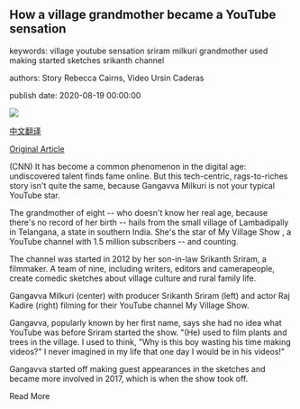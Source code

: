 ## How a village grandmother became a YouTube sensation

keywords: village youtube sensation sriram milkuri grandmother used making started sketches srikanth channel

authors: Story Rebecca Cairns, Video Ursin Caderas

publish date: 2020-08-19 00:00:00

![](https://cdn.cnn.com/cnnnext/dam/assets/200820095244-gangavva-you-tube-for-card-image-super-tease.jpg)

[中文翻译](How%20a%20village%20grandmother%20became%20a%20YouTube%20sensation_zh.md)

[Original Article](https://edition.cnn.com/2020/08/19/asia/india-youtube-star-gangavva-spc-intl/index.html)

(CNN) It has become a common phenomenon in the digital age: undiscovered talent finds fame online. But this tech-centric, rags-to-riches story isn't quite the same, because Gangavva Milkuri is not your typical YouTube star.

The grandmother of eight -- who doesn't know her real age, because there's no record of her birth -- hails from the small village of Lambadipally in Telangana, a state in southern India. She's the star of My Village Show , a YouTube channel with 1.5 million subscribers -- and counting.

The channel was started in 2012 by her son-in-law Srikanth Sriram, a filmmaker. A team of nine, including writers, editors and camerapeople, create comedic sketches about village culture and rural family life.

Gangavva Milkuri (center) with producer Srikanth Sriram (left) and actor Raj Kadire (right) filming for their YouTube channel My Village Show.

Gangavva, popularly known by her first name, says she had no idea what YouTube was before Sriram started the show. "(He) used to film plants and trees in the village. I used to think, "Why is this boy wasting his time making videos?" I never imagined in my life that one day I would be in his videos\!"

Gangavva started off making guest appearances in the sketches and became more involved in 2017, which is when the show took off.

Read More